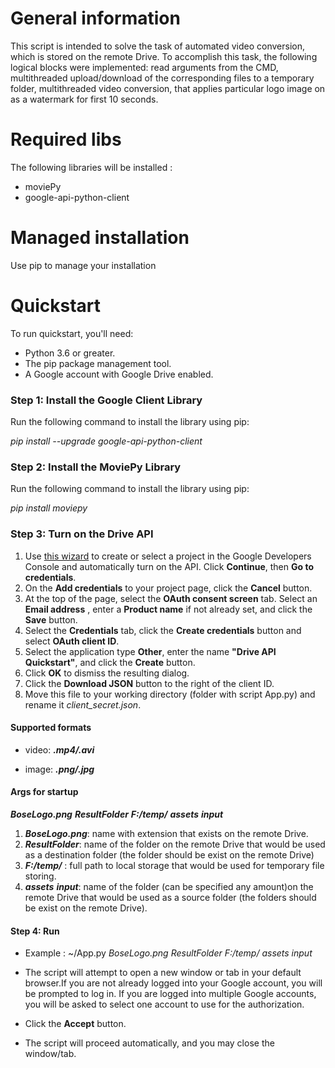 # **General information**
This script is  intended to solve the task of automated video conversion, which is stored on the remote Drive.
To accomplish this task, the following logical blocks were implemented: read arguments from the CMD, multithreaded upload/download of the corresponding files to a temporary folder, multithreaded video conversion, that applies particular logo image on as a watermark for first 10 seconds.
# **Required libs**
The following libraries will be installed :
  * moviePy
  * google-api-python-client
# **Managed installation**
Use pip  to manage your installation
# **Quickstart**
  To run quickstart, you'll need:
  * Python 3.6 or greater.
  * The pip package management tool.
  * A Google account with Google Drive enabled.

### **Step 1: Install the Google Client Library**
   Run the following command to install the library using pip:
     
   *pip install --upgrade google-api-python-client*
   
### **Step 2: Install the MoviePy Library**
   Run the following command to install the library using pip:
   
   *pip install moviepy*
 
### **Step 3: Turn on the Drive API**
  1. Use [this wizard](https://console.developers.google.com/start/api?id=sheets.googleapis.com) to create or select a project in the Google Developers Console and automatically turn on the API. Click **Continue**, then **Go to credentials**.
  2. On the **Add credentials** to your project page, click the **Cancel** button.
  3. At the top of the page, select the **OAuth consent screen** tab. Select an **Email address** , enter a **Product name** if not already set, and click the **Save** button.
  4. Select the **Credentials** tab, click the **Create credentials** button and select **OAuth client ID**.
  5. Select the application type **Other**, enter the name **"Drive API Quickstart"**, and click the **Create** button.
  6. Click **OK** to dismiss the resulting dialog.
  7. Click the **Download JSON** button to the right of the client ID.
  8. Move this file to your working directory (folder with script App.py) and rename it *client_secret.json*.
  #### **Supported formats**
   
  * video: ***.mp4/.avi***
  
  * image: ***.png/.jpg***

   #### **Args for startup**   
   
  ***BoseLogo.png*** ***ResultFolder*** ***F:/temp/*** ***assets*** ***input***
  
   1. ***BoseLogo.png***: name with extension that exists on the remote Drive.
   2. ***ResultFolder***: name of the folder on the remote Drive that would be used as a destination folder (the folder should be exist on the remote Drive)
   3. ***F:/temp/***  : full path to local storage that would be used for temporary file storing.
   4. ***assets*** ***input***: name of the folder (can be specified any amount)on the remote Drive that would be used as a source folder (the folders should be exist on the remote Drive).
  
  #### **Step 4: Run** 
   * Example : ~/App.py *BoseLogo.png* *ResultFolder* *F:/temp/* *assets* *input*
   * The script will attempt to open a new window or tab in your default browser.If you are not already logged into your Google account, you will be prompted to log in. If you are logged into multiple Google accounts, you will be asked to select one account to use for the authorization.

   * Click the **Accept** button.
   * The script will proceed automatically, and you may close the window/tab.
  
      

